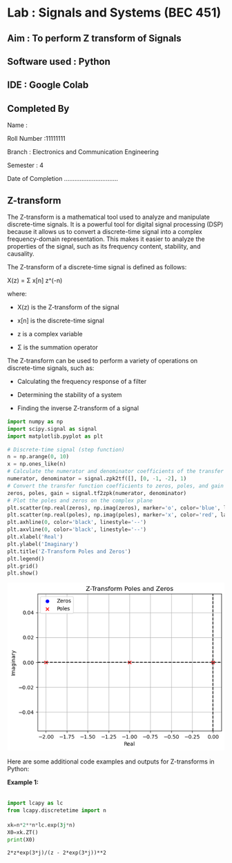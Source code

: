 # Lab : Signals and Systems (BEC 451)

## Aim :  To perform Z transform of Signals
 ## Software used  : Python
## IDE : Google Colab
## Completed By
Name :

Roll Number :11111111

Branch : Electronics and Communication Engineering

Semester : 4

Date of Completion ...............................


## Z-transform

The Z-transform is a mathematical tool used to analyze and manipulate discrete-time signals. It is a powerful tool for digital signal processing (DSP) because it allows us to convert a discrete-time signal into a complex frequency-domain representation. This makes it easier to analyze the properties of the signal, such as its frequency content, stability, and causality.

The Z-transform of a discrete-time signal is defined as follows:

X(z) = Σ x[n] z^(-n)

where:

* X(z) is the Z-transform of the signal

* x[n] is the discrete-time signal

* z is a complex variable

* Σ is the summation operator

The Z-transform can be used to perform a variety of operations on discrete-time signals, such as:

* Calculating the frequency response of a filter

* Determining the stability of a system

* Finding the inverse Z-transform of a signal



```python
import numpy as np
import scipy.signal as signal
import matplotlib.pyplot as plt
```


```python
# Discrete-time signal (step function)
n = np.arange(0, 10)
x = np.ones_like(n)
# Calculate the numerator and denominator coefficients of the transfer function
numerator, denominator = signal.zpk2tf([], [0, -1, -2], 1)
# Convert the transfer function coefficients to zeros, poles, and gain representation
zeros, poles, gain = signal.tf2zpk(numerator, denominator)
# Plot the poles and zeros on the complex plane
plt.scatter(np.real(zeros), np.imag(zeros), marker='o', color='blue', label='Zeros')
plt.scatter(np.real(poles), np.imag(poles), marker='x', color='red', label='Poles')
plt.axhline(0, color='black', linestyle='--')
plt.axvline(0, color='black', linestyle='--')
plt.xlabel('Real')
plt.ylabel('Imaginary')
plt.title('Z-Transform Poles and Zeros')
plt.legend()
plt.grid()
plt.show()
```


    
![png](output_2_0.png)
    


Here are some additional code examples and outputs for Z-transforms in Python:

**Example 1:**


```python

import lcapy as lc
from lcapy.discretetime import n

xk=n*2**n*lc.exp(3j*n)
X0=xk.ZT()
print(X0)
```

    2*z*exp(3*j)/(z - 2*exp(3*j))**2
    


```python

```


```python

```
